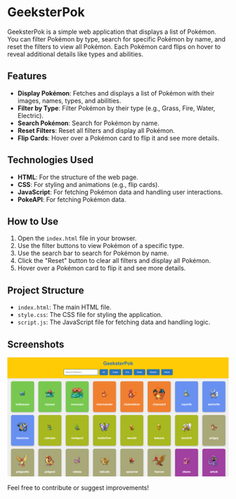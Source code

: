 # GeeksterPok

GeeksterPok is a simple web application that displays a list of Pokémon. You can filter Pokémon by type, search for specific Pokémon by name, and reset the filters to view all Pokémon. Each Pokémon card flips on hover to reveal additional details like types and abilities.

## Features

- **Display Pokémon**: Fetches and displays a list of Pokémon with their images, names, types, and abilities.
- **Filter by Type**: Filter Pokémon by their type (e.g., Grass, Fire, Water, Electric).
- **Search Pokémon**: Search for Pokémon by name.
- **Reset Filters**: Reset all filters and display all Pokémon.
- **Flip Cards**: Hover over a Pokémon card to flip it and see more details.

## Technologies Used

- **HTML**: For the structure of the web page.
- **CSS**: For styling and animations (e.g., flip cards).
- **JavaScript**: For fetching Pokémon data and handling user interactions.
- **PokeAPI**: For fetching Pokémon data.

## How to Use

1. Open the `index.html` file in your browser.
2. Use the filter buttons to view Pokémon of a specific type.
3. Use the search bar to search for Pokémon by name.
4. Click the "Reset" button to clear all filters and display all Pokémon.
5. Hover over a Pokémon card to flip it and see more details.

## Project Structure

- `index.html`: The main HTML file.
- `style.css`: The CSS file for styling the application.
- `script.js`: The JavaScript file for fetching data and handling logic.

## Screenshots

![GeeksterPok Screenshot](./img/screenshot.png) 


Feel free to contribute or suggest improvements!
